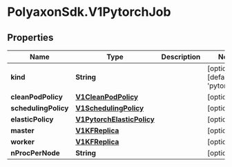 # PolyaxonSdk.V1PytorchJob

## Properties

Name | Type | Description | Notes
------------ | ------------- | ------------- | -------------
**kind** | **String** |  | [optional] [default to &#39;pytorchjob&#39;]
**cleanPodPolicy** | [**V1CleanPodPolicy**](V1CleanPodPolicy.md) |  | [optional] 
**schedulingPolicy** | [**V1SchedulingPolicy**](V1SchedulingPolicy.md) |  | [optional] 
**elasticPolicy** | [**V1PytorchElasticPolicy**](V1PytorchElasticPolicy.md) |  | [optional] 
**master** | [**V1KFReplica**](V1KFReplica.md) |  | [optional] 
**worker** | [**V1KFReplica**](V1KFReplica.md) |  | [optional] 
**nProcPerNode** | **String** |  | [optional] 


